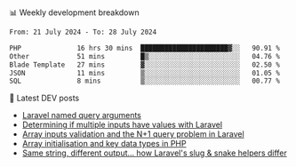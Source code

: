 📊 Weekly development breakdown
<!--START_SECTION:waka-->

```txt
From: 21 July 2024 - To: 28 July 2024

PHP              16 hrs 30 mins  ██████████████████████▓░░   90.91 %
Other            51 mins         █▒░░░░░░░░░░░░░░░░░░░░░░░   04.76 %
Blade Template   27 mins         ▓░░░░░░░░░░░░░░░░░░░░░░░░   02.50 %
JSON             11 mins         ▒░░░░░░░░░░░░░░░░░░░░░░░░   01.05 %
SQL              8 mins          ▒░░░░░░░░░░░░░░░░░░░░░░░░   00.77 %
```

<!--END_SECTION:waka-->

📕 Latest DEV posts
<!-- BLOG-POST-LIST:START -->
- [Laravel named query arguments](https://dev.to/michaelvickersuk/laravel-named-query-arguments-28kd)
- [Determining if multiple inputs have values with Laravel](https://dev.to/michaelvickersuk/determining-if-multiple-inputs-have-values-with-laravel-km6)
- [Array inputs validation and the N+1 query problem in Laravel](https://dev.to/michaelvickersuk/array-inputs-validation-and-the-n1-query-problem-in-laravel-2agb)
- [Array initialisation and key data types in PHP](https://dev.to/michaelvickersuk/array-initialisation-and-key-data-types-in-php-1e5b)
- [Same string, different output... how Laravel&#39;s slug &amp; snake helpers differ](https://dev.to/michaelvickersuk/same-string-different-output-how-laravels-slug-snake-helpers-differ-1ccj)
<!-- BLOG-POST-LIST:END -->
